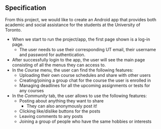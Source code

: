 ## Specification

From this project, we would like to create an Android app that provides both academic and
social assistance for the students at the University of Toronto.

* When we start to run the project/app, the first page shown is a log-in page. 
  * The user needs to use their corresponding UT email, their username and password for authentication. 
* After successfully login to the app, the user will see the main page consisting of all the menus they can access to. 
* In the *Course* menu, the user can find the following features:
  * Uploading their own course schedules and share with other users
  * Creating/joining a group chat for the course the user is enrolled in
  * Managing deadlines for all the upcoming assignments or tests for any courses
* In the *Community* tab, the user allows to use the following features:
  * Posting about anything they want to share 
    * They can also anonymously post it!
  * Clicking like/dislike buttons for the posts
  * Leaving comments to any posts
  * Joining a group of people who have the same hobbies or interests